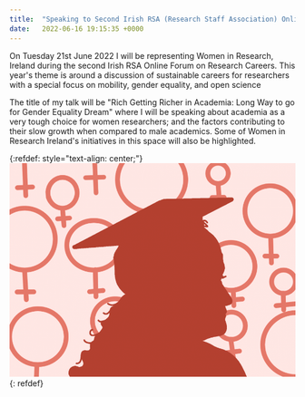```yaml
---
title:  "Speaking to Second Irish RSA (Research Staff Association) Online Forum on Research Careers"
date:   2022-06-16 19:15:35 +0000
---
```


On Tuesday 21st June 2022 I will be representing Women in Research, Ireland during the second Irish RSA Online Forum on Research Careers. This year's theme is around a discussion of sustainable careers for researchers with a special focus on mobility, gender equality, and open science

The title of my talk will be "Rich Getting Richer in Academia: Long Way to go for Gender Equality Dream" where I will be speaking about academia as a very tough choice for women researchers; and the factors contributing to their slow growth when compared to male academics. Some of Women in Research Ireland's initiatives in this space will also be highlighted.

{:refdef: style="text-align: center;"}
![](/assets/images/morewomen.png)
{: refdef}





